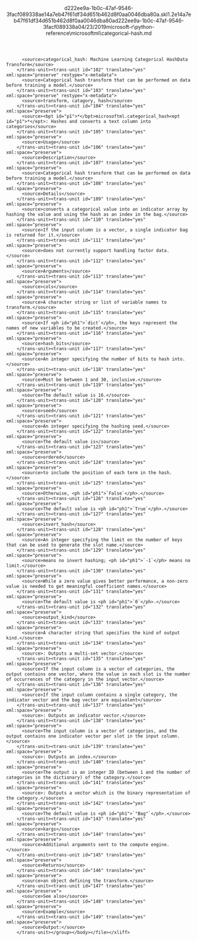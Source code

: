 <?xml version="1.0"?><xliff version="1.2" xmlns="urn:oasis:names:tc:xliff:document:1.2" xmlns:xsi="http://www.w3.org/2001/XMLSchema-instance" xsi:schemaLocation="urn:oasis:names:tc:xliff:document:1.2 xliff-core-1.2-transitional.xsd"><file datatype="xml" original="categorical-hash.md" source-language="en-US" target-language="en-US"><header><tool tool-id="mdxliff" tool-name="mdxliff" tool-version="1.0-1931010" tool-company="Microsoft" /><xliffext:skl_file_name xmlns:xliffext="urn:microsoft:content:schema:xliffextensions">d222ee9a-1b0c-47af-9546-3facf089338ae14a7eb47f61df34d651b462d8f0aa0046dba80a.skl</xliffext:skl_file_name><xliffext:version xmlns:xliffext="urn:microsoft:content:schema:xliffextensions">1.2</xliffext:version><xliffext:ms.openlocfilehash xmlns:xliffext="urn:microsoft:content:schema:xliffextensions">e14a7eb47f61df34d651b462d8f0aa0046dba80a</xliffext:ms.openlocfilehash><xliffext:ms.sourcegitcommit xmlns:xliffext="urn:microsoft:content:schema:xliffextensions">d222ee9a-1b0c-47af-9546-3facf089338a</xliffext:ms.sourcegitcommit><xliffext:ms.lasthandoff xmlns:xliffext="urn:microsoft:content:schema:xliffextensions">04/23/2019</xliffext:ms.lasthandoff><xliffext:ms.openlocfilepath xmlns:xliffext="urn:microsoft:content:schema:xliffextensions">microsoft-r\python-reference\microsoftml\categorical-hash.md</xliffext:ms.openlocfilepath></header><body><group id="content" extype="content"><trans-unit id="101" translate="yes" xml:space="preserve" restype="x-metadata">
          <source>categorical_hash: Machine Learning Categorical HashData Transform</source>
        </trans-unit><trans-unit id="102" translate="yes" xml:space="preserve" restype="x-metadata">
          <source>Categorical hash transform that can be performed on data before training a model.</source>
        </trans-unit><trans-unit id="103" translate="yes" xml:space="preserve" restype="x-metadata">
          <source>transform, catagory, hash</source>
        </trans-unit><trans-unit id="104" translate="yes" xml:space="preserve">
          <source><bpt id="p1">*</bpt>microsoftml.categorical_hash<ept id="p1">*</ept>: Hashes and converts a text column into categories</source>
        </trans-unit><trans-unit id="105" translate="yes" xml:space="preserve">
          <source>Usage</source>
        </trans-unit><trans-unit id="106" translate="yes" xml:space="preserve">
          <source>Description</source>
        </trans-unit><trans-unit id="107" translate="yes" xml:space="preserve">
          <source>Categorical hash transform that can be performed on data before training a model.</source>
        </trans-unit><trans-unit id="108" translate="yes" xml:space="preserve">
          <source>Details</source>
        </trans-unit><trans-unit id="109" translate="yes" xml:space="preserve">
          <source>converts a categorical value into an indicator array by hashing the value and using the hash as an index in the bag.</source>
        </trans-unit><trans-unit id="110" translate="yes" xml:space="preserve">
          <source>If the input column is a vector, a single indicator bag is returned for it.</source>
        </trans-unit><trans-unit id="111" translate="yes" xml:space="preserve">
          <source>does not currently support handling factor data.</source>
        </trans-unit><trans-unit id="112" translate="yes" xml:space="preserve">
          <source>Arguments</source>
        </trans-unit><trans-unit id="113" translate="yes" xml:space="preserve">
          <source>cols</source>
        </trans-unit><trans-unit id="114" translate="yes" xml:space="preserve">
          <source>A character string or list of variable names to transform.</source>
        </trans-unit><trans-unit id="115" translate="yes" xml:space="preserve">
          <source>If <ph id="ph1">`dict`</ph>, the keys represent the names of new variables to be created.</source>
        </trans-unit><trans-unit id="116" translate="yes" xml:space="preserve">
          <source>hash_bits</source>
        </trans-unit><trans-unit id="117" translate="yes" xml:space="preserve">
          <source>An integer specifying the number of bits to hash into.</source>
        </trans-unit><trans-unit id="118" translate="yes" xml:space="preserve">
          <source>Must be between 1 and 30, inclusive.</source>
        </trans-unit><trans-unit id="119" translate="yes" xml:space="preserve">
          <source>The default value is 16.</source>
        </trans-unit><trans-unit id="120" translate="yes" xml:space="preserve">
          <source>seed</source>
        </trans-unit><trans-unit id="121" translate="yes" xml:space="preserve">
          <source>An integer specifying the hashing seed.</source>
        </trans-unit><trans-unit id="122" translate="yes" xml:space="preserve">
          <source>The default value is</source>
        </trans-unit><trans-unit id="123" translate="yes" xml:space="preserve">
          <source>ordered</source>
        </trans-unit><trans-unit id="124" translate="yes" xml:space="preserve">
          <source>to include the position of each term in the hash.</source>
        </trans-unit><trans-unit id="125" translate="yes" xml:space="preserve">
          <source>Otherwise, <ph id="ph1">`False`</ph>.</source>
        </trans-unit><trans-unit id="126" translate="yes" xml:space="preserve">
          <source>The default value is <ph id="ph1">`True`</ph>.</source>
        </trans-unit><trans-unit id="127" translate="yes" xml:space="preserve">
          <source>invert_hash</source>
        </trans-unit><trans-unit id="128" translate="yes" xml:space="preserve">
          <source>An integer specifying the limit on the number of keys that can be used to generate the slot name.</source>
        </trans-unit><trans-unit id="129" translate="yes" xml:space="preserve">
          <source>means no invert hashing; <ph id="ph1">`-1`</ph> means no limit.</source>
        </trans-unit><trans-unit id="130" translate="yes" xml:space="preserve">
          <source>While a zero value gives better performance, a non-zero value is needed to get meaningful coefficient names.</source>
        </trans-unit><trans-unit id="131" translate="yes" xml:space="preserve">
          <source>The default value is <ph id="ph1">`0`</ph>.</source>
        </trans-unit><trans-unit id="132" translate="yes" xml:space="preserve">
          <source>output_kind</source>
        </trans-unit><trans-unit id="133" translate="yes" xml:space="preserve">
          <source>A character string that specifies the kind of output kind.</source>
        </trans-unit><trans-unit id="134" translate="yes" xml:space="preserve">
          <source>: Outputs a multi-set vector.</source>
        </trans-unit><trans-unit id="135" translate="yes" xml:space="preserve">
          <source>If the input column is a vector of categories, the output contains one vector, where the value in each slot is the number of occurrences of the category in the input vector.</source>
        </trans-unit><trans-unit id="136" translate="yes" xml:space="preserve">
          <source>If the input column contains a single category, the indicator vector and the bag vector are equivalent</source>
        </trans-unit><trans-unit id="137" translate="yes" xml:space="preserve">
          <source>: Outputs an indicator vector.</source>
        </trans-unit><trans-unit id="138" translate="yes" xml:space="preserve">
          <source>The input column is a vector of categories, and the output contains one indicator vector per slot in the input column.</source>
        </trans-unit><trans-unit id="139" translate="yes" xml:space="preserve">
          <source>: Outputs an index.</source>
        </trans-unit><trans-unit id="140" translate="yes" xml:space="preserve">
          <source>The output is an integer ID (between 1 and the number of categories in the dictionary) of the category.</source>
        </trans-unit><trans-unit id="141" translate="yes" xml:space="preserve">
          <source>: Outputs a vector which is the binary representation of the category.</source>
        </trans-unit><trans-unit id="142" translate="yes" xml:space="preserve">
          <source>The default value is <ph id="ph1">`"Bag"`</ph>.</source>
        </trans-unit><trans-unit id="143" translate="yes" xml:space="preserve">
          <source>kargs</source>
        </trans-unit><trans-unit id="144" translate="yes" xml:space="preserve">
          <source>Additional arguments sent to the compute engine.</source>
        </trans-unit><trans-unit id="145" translate="yes" xml:space="preserve">
          <source>Returns</source>
        </trans-unit><trans-unit id="146" translate="yes" xml:space="preserve">
          <source>an object defining the transform.</source>
        </trans-unit><trans-unit id="147" translate="yes" xml:space="preserve">
          <source>See also</source>
        </trans-unit><trans-unit id="148" translate="yes" xml:space="preserve">
          <source>Example</source>
        </trans-unit><trans-unit id="149" translate="yes" xml:space="preserve">
          <source>Output:</source>
        </trans-unit></group></body></file></xliff>